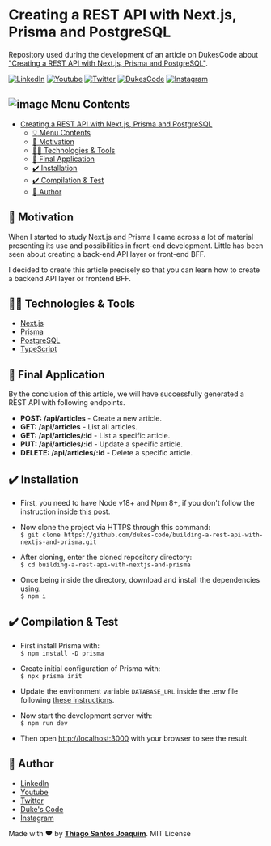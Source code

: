 # Creating a REST API with Next.js, Prisma and PostgreSQL

Repository used during the development of an article on DukesCode about ["Creating a REST API with Next.js, Prisma and PostgreSQL"](https://www.dukescode.com/building-a-rest-api-with-nextjs-and-prisma?utm_source=github&utm_medium=page&ref=github).

[![LinkedIn](https://img.shields.io/static/v1?label=LinkedIn&message=%20&color=blue&logo=LinkedIn&style=flat-square&logoColor=white)](https://www.linkedin.com/in/dukefullstack/)
[![Youtube](https://img.shields.io/static/v1?label=Youtube&message=%20&color=blue&logo=Youtube&style=flat-square&logoColor=white)](https://www.youtube.com/@DukesCode)
[![Twitter](https://img.shields.io/static/v1?label=Twitter&message=%20&color=blue&logo=Twitter&style=flat-square&logoColor=white)](https://twitter.com/dukefullstack)
[![DukesCode](https://img.shields.io/static/v1?label=Duke'sCode&message=%20&color=blue&logo=googlechrome&style=flat-square&logoColor=white)](https://dukescode.com?utm_source=github&utm_medium=page&ref=github)
[![Instagram](https://img.shields.io/static/v1?label=Instagram&message=%20&color=blue&logo=Instagram&style=flat-square&logoColor=white)](https://www.instagram.com/dukefullstack/)

## ![image](https://github.com/dukefullstack/store-app-castore/blob/assets/assets/octohub.png?raw=true) Menu Contents

- [Creating a REST API with Next.js, Prisma and PostgreSQL](#building-a-rest-api-with-nextjs-and-prisma)
  - [:bulb: Menu Contents](#-menu-contents)
  - [:pushpin: Motivation](#pushpin-motivation)
  - [:man_technologist: Technologies & Tools](#man_technologist-technologies--tools)
  - [:iphone: Final Application](#iphone-final-application)
  - [:heavy_check_mark: Installation](#heavy_check_mark-installation)
  - [:heavy_check_mark: Compilation & Test](#heavy_check_mark-compilation--test)
  - [:pencil: Author](#pencil-author)

## :pushpin: Motivation

When I started to study Next.js and Prisma I came across a lot of material presenting its use and possibilities in front-end development. Little has been seen about creating a back-end API layer or front-end BFF.

I decided to create this article precisely so that you can learn how to create a backend API layer or frontend BFF.

## :man_technologist: Technologies & Tools

- [Next.js](https://nextjs.org/)
- [Prisma](https://www.prisma.io/)
- [PostgreSQL](https://www.postgresql.org/)
- [TypeScript](https://www.typescriptlang.org/)

## :iphone: Final Application

By the conclusion of this article, we will have successfully generated a REST API with following endpoints.

- **POST: /api/articles** - Create a new article.
- **GET: /api/articles** - List all articles.
- **GET: /api/articles/:id** - List a specific article.
- **PUT: /api/articles/:id** - Update a specific article.
- **DELETE: /api/articles/:id** - Delete a specific article.

## :heavy_check_mark: Installation

- First, you need to have Node v18+ and Npm 8+, if you don't follow the instruction inside [this post](https://www.dukescode.com/a-complete-beginners-guide-to-solidity-part-ii?utm_source=github&utm_medium=readme&ref=github).

- Now clone the project via HTTPS through this command:</br>
  `$ git clone https://github.com/dukes-code/building-a-rest-api-with-nextjs-and-prisma.git`

- After cloning, enter the cloned repository directory:</br>
  `$ cd building-a-rest-api-with-nextjs-and-prisma`

- Once being inside the directory, download and install the dependencies using:</br>
  `$ npm i`

## :heavy_check_mark: Compilation & Test

- First install Prisma with:</br>
  `$ npm install -D prisma`

- Create initial configuration of Prisma with:</br>
  `$ npx prisma init`

- Update the environment variable `DATABASE_URL` inside the .env file following [these instructions](https://www.dukescode.com/building-a-rest-api-with-nextjs-and-prisma/configurando-o-prisma?utm_source=github&utm_medium=readme&ref=github).

- Now start the development server with:</br>
  `$ npm run dev`

- Then open [http://localhost:3000](http://localhost:3000) with your browser to see the result.

## :pencil: Author

- <a href="https://www.linkedin.com/in/dukefullstack/" target="_blank">LinkedIn</a>
- <a href="https://www.youtube.com/@DukesCode" target="_blank">Youtube</a>
- <a href="https://twitter.com/dukefullstack" target="_blank">Twitter</a>
- <a href="https://dukescode.com" target="_blank">Duke's Code</a>
- <a href="https://www.instagram.com/dukefullstack/" target="_blank">Instagram</a>

Made with :heart: by <a href="https://www.linkedin.com/in/dukefullstack/">**Thiago Santos Joaquim**</a>. MIT License
